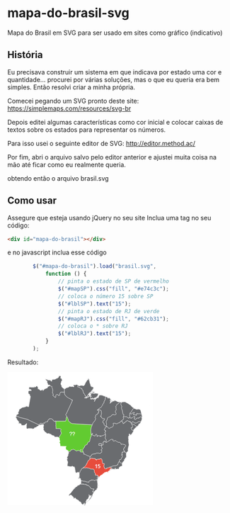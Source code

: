 # mapa-do-brasil-svg
Mapa do Brasil em SVG para ser usado em sites como gráfico (indicativo)

## História

Eu precisava construir um sistema em que indicava por estado uma cor e quantidade... procurei por várias soluções, mas o que eu queria era bem simples. Então resolvi criar a minha própria.

Comecei pegando um SVG pronto deste site: https://simplemaps.com/resources/svg-br

Depois editei algumas características como cor inicial e colocar caixas de textos sobre os estados para representar os números.

Para isso usei o seguinte editor de SVG: http://editor.method.ac/

Por fim, abri o arquivo salvo pelo editor anterior e ajustei muita coisa na mão até ficar como eu realmente queria.

obtendo então o arquivo brasil.svg

## Como usar

Assegure que esteja usando jQuery no seu site
Inclua uma tag no seu código:

```html
<div id="mapa-do-brasil"></div>
```

e no javascript inclua esse código

```javascript
        $("#mapa-do-brasil").load("brasil.svg",
            function () {
                // pinta o estado de SP de vermelho
                $("#mapSP").css("fill", "#e74c3c");
                // coloca o número 15 sobre SP
                $("#lblSP").text("15");
                // pinta o estado de RJ de verde
                $("#mapRJ").css("fill", "#62cb31");
                // coloca o * sobre RJ
                $("#lblRJ").text("15");
            }
        );
```

Resultado:

![Exemplo](/exemplo.png)
